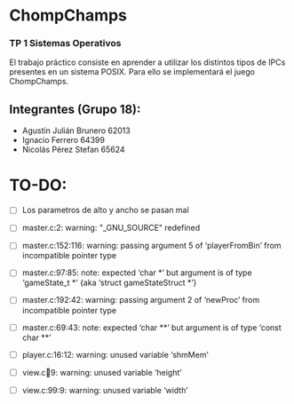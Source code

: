 # ChompChamps
### TP 1 Sistemas Operativos
El trabajo práctico consiste en aprender a utilizar los distintos tipos de IPCs presentes en un sistema POSIX. Para ello se implementará el juego ChompChamps.

## Integrantes (Grupo 18):
- Agustín Julián Brunero 62013
- Ignacio Ferrero 64399
- Nicolás Pérez Stefan 65624

# TO-DO:
- [ ] Los parametros de alto y ancho se pasan mal
      
- [ ] master.c:2: warning: "_GNU_SOURCE" redefined
- [ ] master.c:152:116: warning: passing argument 5 of ‘playerFromBin’ from incompatible pointer type
- [ ] master.c:97:85: note: expected ‘char *’ but argument is of type ‘gameState_t *’ {aka ‘struct gameStateStruct *’}
- [ ] master.c:192:42: warning: passing argument 2 of ‘newProc’ from incompatible pointer type
- [ ] master.c:69:43: note: expected ‘char **’ but argument is of type ‘const char **’
      
- [ ] player.c:16:12: warning: unused variable ‘shmMem’
      
- [ ] view.c:100:9: warning: unused variable ‘height’
- [ ] view.c:99:9: warning: unused variable ‘width’
